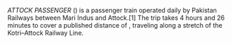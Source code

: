 _ATTOCK PASSENGER_ () is a passenger train operated daily by Pakistan Railways between Mari Indus and Attock.[1] The trip takes 4 hours and 26 minutes to cover a published distance of , traveling along a stretch of the Kotri–Attock Railway Line.
